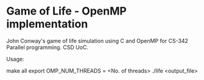 # Game of Life - OpenMP implementation
John Conway's game of life simulation using C and OpenMP for CS-342 Parallel programming. CSD UoC.

Usage:

make all 
export OMP_NUM_THREADS = <No. of threads>
./life <filename> <generations> <output_file>
